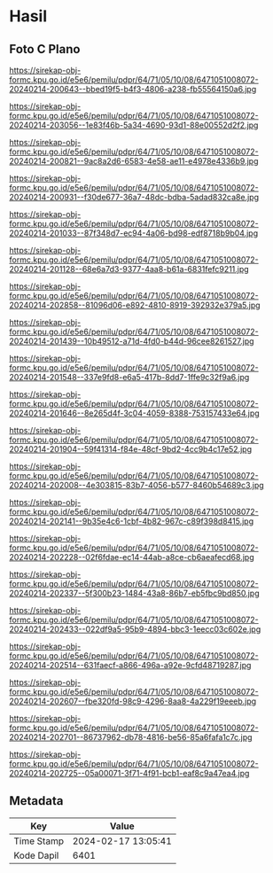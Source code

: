 # Hasil

## Foto C Plano

https://sirekap-obj-formc.kpu.go.id/e5e6/pemilu/pdpr/64/71/05/10/08/6471051008072-20240214-200643--bbed19f5-b4f3-4806-a238-fb55564150a6.jpg

https://sirekap-obj-formc.kpu.go.id/e5e6/pemilu/pdpr/64/71/05/10/08/6471051008072-20240214-203056--1e83f46b-5a34-4690-93d1-88e00552d2f2.jpg

https://sirekap-obj-formc.kpu.go.id/e5e6/pemilu/pdpr/64/71/05/10/08/6471051008072-20240214-200821--9ac8a2d6-6583-4e58-ae11-e4978e4336b9.jpg

https://sirekap-obj-formc.kpu.go.id/e5e6/pemilu/pdpr/64/71/05/10/08/6471051008072-20240214-200931--f30de677-36a7-48dc-bdba-5adad832ca8e.jpg

https://sirekap-obj-formc.kpu.go.id/e5e6/pemilu/pdpr/64/71/05/10/08/6471051008072-20240214-201033--87f348d7-ec94-4a06-bd98-edf8718b9b04.jpg

https://sirekap-obj-formc.kpu.go.id/e5e6/pemilu/pdpr/64/71/05/10/08/6471051008072-20240214-201128--68e6a7d3-9377-4aa8-b61a-6831fefc9211.jpg

https://sirekap-obj-formc.kpu.go.id/e5e6/pemilu/pdpr/64/71/05/10/08/6471051008072-20240214-202858--81096d06-e892-4810-8919-392932e379a5.jpg

https://sirekap-obj-formc.kpu.go.id/e5e6/pemilu/pdpr/64/71/05/10/08/6471051008072-20240214-201439--10b49512-a71d-4fd0-b44d-96cee8261527.jpg

https://sirekap-obj-formc.kpu.go.id/e5e6/pemilu/pdpr/64/71/05/10/08/6471051008072-20240214-201548--337e9fd8-e6a5-417b-8dd7-1ffe9c32f9a6.jpg

https://sirekap-obj-formc.kpu.go.id/e5e6/pemilu/pdpr/64/71/05/10/08/6471051008072-20240214-201646--8e265d4f-3c04-4059-8388-753157433e64.jpg

https://sirekap-obj-formc.kpu.go.id/e5e6/pemilu/pdpr/64/71/05/10/08/6471051008072-20240214-201904--59f41314-f84e-48cf-9bd2-4cc9b4c17e52.jpg

https://sirekap-obj-formc.kpu.go.id/e5e6/pemilu/pdpr/64/71/05/10/08/6471051008072-20240214-202008--4e303815-83b7-4056-b577-8460b54689c3.jpg

https://sirekap-obj-formc.kpu.go.id/e5e6/pemilu/pdpr/64/71/05/10/08/6471051008072-20240214-202141--9b35e4c6-1cbf-4b82-967c-c89f398d8415.jpg

https://sirekap-obj-formc.kpu.go.id/e5e6/pemilu/pdpr/64/71/05/10/08/6471051008072-20240214-202228--02f6fdae-ec14-44ab-a8ce-cb6aeafecd68.jpg

https://sirekap-obj-formc.kpu.go.id/e5e6/pemilu/pdpr/64/71/05/10/08/6471051008072-20240214-202337--5f300b23-1484-43a8-86b7-eb5fbc9bd850.jpg

https://sirekap-obj-formc.kpu.go.id/e5e6/pemilu/pdpr/64/71/05/10/08/6471051008072-20240214-202433--022df9a5-95b9-4894-bbc3-1eecc03c602e.jpg

https://sirekap-obj-formc.kpu.go.id/e5e6/pemilu/pdpr/64/71/05/10/08/6471051008072-20240214-202514--631faecf-a866-496a-a92e-9cfd48719287.jpg

https://sirekap-obj-formc.kpu.go.id/e5e6/pemilu/pdpr/64/71/05/10/08/6471051008072-20240214-202607--fbe320fd-98c9-4296-8aa8-4a229f19eeeb.jpg

https://sirekap-obj-formc.kpu.go.id/e5e6/pemilu/pdpr/64/71/05/10/08/6471051008072-20240214-202701--86737962-db78-4816-be56-85a6fafa1c7c.jpg

https://sirekap-obj-formc.kpu.go.id/e5e6/pemilu/pdpr/64/71/05/10/08/6471051008072-20240214-202725--05a00071-3f71-4f91-bcb1-eaf8c9a47ea4.jpg


## Metadata

| Key        | Value               |
| ---------- | ------------------- |
| Time Stamp | 2024-02-17 13:05:41 |
| Kode Dapil | 6401                |



